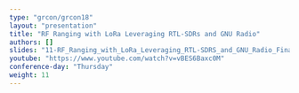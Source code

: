 ```yaml
---
type: "grcon/grcon18"
layout: "presentation"
title: "RF Ranging with LoRa Leveraging RTL-SDRs and GNU Radio"
authors: []
slides: "11-RF_Ranging_with_LoRa_Leveraging_RTL-SDRS_and_GNU_Radio_Final.pdf"
youtube: "https://www.youtube.com/watch?v=vBES6Baxc0M"
conference-day: "Thursday"
weight: 11
---
```

<!-- FIXME -->
